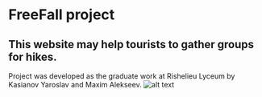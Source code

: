 # FreeFall project

## This website may help tourists to gather groups for hikes.

Project was developed as the graduate work at Rishelieu Lyceum by Kasianov Yaroslav and Maxim Alekseev.
![alt text](https://github.com/Casy7/other-share-files/blob/master/Logo2.png)
